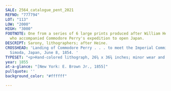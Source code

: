 ```yaml
---
SALE: 2564_catalogue_pent_2021
REFNO: "777794"
LOT: "113"
LOW: "2000"
HIGH: "3000"
FOOTNOTE: One from a series of 6 large prints produced after William Heine, the artist
  who accompanied Commodore Perry's expedition to open Japan.
DESCRIPT: Sarony, lithographers; after Heine.
CROSSHEAD: 'Landing of Commodore Perry . . . to meet the Imperial Commissioners at
  Simoda, Japan, June 8, 1854. '
TYPESET: "<p>Hand-colored lithograph, 26¼ x 36¾ inches; minor wear and light mat toning.</p>"
year: 1855
at-a-glance: "[New York: E. Brown Jr., 1855]"
pullquote: ''
background_color: "#ffffff"

---
```

